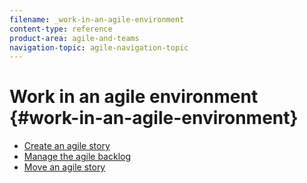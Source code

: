 ```yaml
---
filename: _work-in-an-agile-environment
content-type: reference
product-area: agile-and-teams
navigation-topic: agile-navigation-topic
---
```




# Work in an agile environment {#work-in-an-agile-environment}




* [Create an agile story](create-an-agile-story.md) 
* [Manage the agile backlog](manage-the-agile-backlog.md) 
* [Move an agile story](move-an-agile-story.md) 


